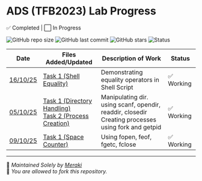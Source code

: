 # ADS (TFB2023) Lab Progress

✅ Completed | ⬜ In Progress

![GitHub repo size](https://img.shields.io/github/repo-size/Ikarem/OS-TBD2043)
![GitHub last commit](https://img.shields.io/github/last-commit/Ikarem/OS-TBD2043)
![GitHub stars](https://img.shields.io/github/stars/Ikarem/OS-TBD2043?style=social)
![Status](https://img.shields.io/badge/Status-Active-brightgreen)

| Date       | Files Added/Updated         | Description of Work      |    Status    |
|------------|-----------------------------|--------------------------|--------------|
| [16/10/25](./16-10-25/) | [Task 1 (Shell Equality)](./16-10-25/task_1.sh)| Demonstrating equality operators in Shell Script |✅ Working  |
| [05/10/25](./2-10-25/) | [Task 1 (Directory Handling)](./2-10-25/task_1.c)<br>[Task 2 (Process Creation)](./2-10-25/task_2.c) | Manipulating dir. using scanf, opendir, readdir, closedir<br>Creating processes using fork and getpid |✅ Working  |
| [09/10/25](./9-10-25/) | [Task 1 (Space Counter)](./9-10-25/task_1.c)| Using fopen, feof, fgetc, fclose |✅ Working  |


---
🧠 *Maintained Solely by [Meraki](https://github.com/Ikarem)*  
🔁 *You are allowed to fork this repository.*
